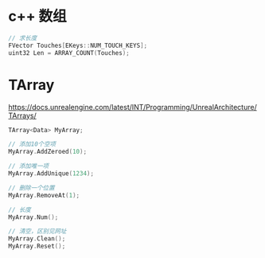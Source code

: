






# c++ 数组 #
```c++
// 求长度
FVector Touches[EKeys::NUM_TOUCH_KEYS];
uint32 Len = ARRAY_COUNT(Touches);

```

# TArray #
https://docs.unrealengine.com/latest/INT/Programming/UnrealArchitecture/TArrays/
```c++
TArray<Data> MyArray;

// 添加10个空项
MyArray.AddZeroed(10);

// 添加唯一项
MyArray.AddUnique(1234);

// 删除一个位置
MyArray.RemoveAt(1);

// 长度
MyArray.Num();

// 清空，区别见网址
MyArray.Clean();
MyArray.Reset();

```
